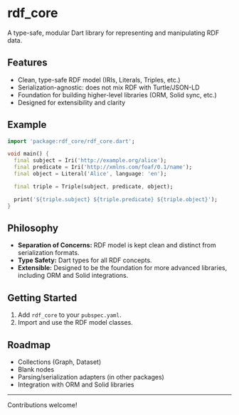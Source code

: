 # rdf_core

A type-safe, modular Dart library for representing and manipulating RDF data.

## Features

- Clean, type-safe RDF model (IRIs, Literals, Triples, etc.)
- Serialization-agnostic: does not mix RDF with Turtle/JSON-LD
- Foundation for building higher-level libraries (ORM, Solid sync, etc.)
- Designed for extensibility and clarity

## Example

```dart
import 'package:rdf_core/rdf_core.dart';

void main() {
  final subject = Iri('http://example.org/alice');
  final predicate = Iri('http://xmlns.com/foaf/0.1/name');
  final object = Literal('Alice', language: 'en');

  final triple = Triple(subject, predicate, object);

  print('${triple.subject} ${triple.predicate} ${triple.object}');
}
```

## Philosophy

- **Separation of Concerns:** RDF model is kept clean and distinct from serialization formats.
- **Type Safety:** Dart types for all RDF concepts.
- **Extensible:** Designed to be the foundation for more advanced libraries, including ORM and Solid integrations.

## Getting Started

1. Add `rdf_core` to your `pubspec.yaml`.
2. Import and use the RDF model classes.

## Roadmap

- Collections (Graph, Dataset)
- Blank nodes
- Parsing/serialization adapters (in other packages)
- Integration with ORM and Solid libraries

---

Contributions welcome!
